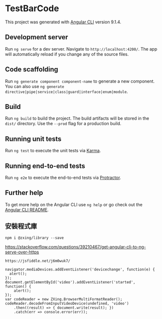 # TestBarCode

This project was generated with [Angular CLI](https://github.com/angular/angular-cli) version 9.1.4.

## Development server

Run `ng serve` for a dev server. Navigate to `http://localhost:4200/`. The app will automatically reload if you change any of the source files.

## Code scaffolding

Run `ng generate component component-name` to generate a new component. You can also use `ng generate directive|pipe|service|class|guard|interface|enum|module`.

## Build

Run `ng build` to build the project. The build artifacts will be stored in the `dist/` directory. Use the `--prod` flag for a production build.

## Running unit tests

Run `ng test` to execute the unit tests via [Karma](https://karma-runner.github.io).

## Running end-to-end tests

Run `ng e2e` to execute the end-to-end tests via [Protractor](http://www.protractortest.org/).

## Further help

To get more help on the Angular CLI use `ng help` or go check out the [Angular CLI README](https://github.com/angular/angular-cli/blob/master/README.md).

## 安裝程式庫

```
npm i @zxing/library --save
```
https://stackoverflow.com/questions/39210467/get-angular-cli-to-ng-serve-over-https

```
https://jsfiddle.net/j6m0wuk7/

navigator.mediaDevices.addEventListener('devicechange', function(e) {
  alert();
});
document.getElementById('video').addEventListener('started', function() {
    alert();
});
var codeReader = new ZXing.BrowserMultiFormatReader();
codeReader.decodeFromInputVideoDevice(undefined, 'video')
    .then((result) => { document.write(result); })
    .catch(err => console.error(err));
```
